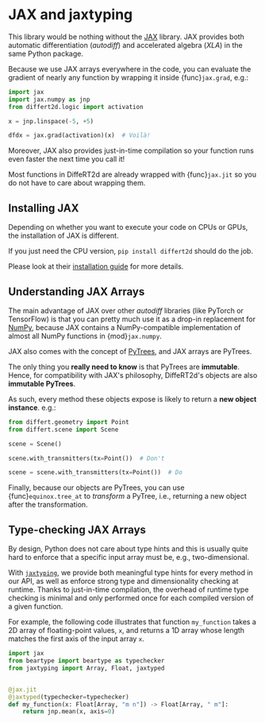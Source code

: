 # JAX and jaxtyping

This library would be nothing without the [JAX](https://github.com/google/jax)
library. JAX provides both automatic differentiation (*autodiff*)
and accelerated algebra (*XLA*) in the same Python package.

Because we use JAX arrays everywhere in the code,
you can evaluate the gradient of nearly any function
by wrapping it inside {func}`jax.grad`, e.g.:

```python
import jax
import jax.numpy as jnp
from differt2d.logic import activation

x = jnp.linspace(-5, +5)

dfdx = jax.grad(activation)(x)  # Voilà!
```

Moreover, JAX also provides just-in-time compilation
so your function runs even faster the next time you call it!

Most functions in DiffeRT2d are already wrapped with
{func}`jax.jit` so you do not have to care about
wrapping them.

## Installing JAX

Depending on whether you want to execute your code on CPUs
or GPUs, the installation of JAX is different.

If you just need the CPU version,
`pip install differt2d` should do the job.

Please look at their
[installation guide](https://github.com/google/jax#installation)
for more details.

## Understanding JAX Arrays

The main advantage of JAX over other *autodiff* libraries
(like PyTorch or TensorFlow) is that you can pretty much use
it as a drop-in replacement for [NumPy](https://numpy.org/),
because JAX contains a NumPy-compatible implementation of almost
all NumPy functions in {mod}`jax.numpy`.

JAX also comes with the concept of
[PyTrees](https://jax.readthedocs.io/en/latest/pytrees.html),
and JAX arrays are PyTrees.

The only thing you **really need to know** is that PyTrees
are **immutable**. Hence, for compatibility with JAX's philosophy,
DiffeRT2d's objects are also **immutable PyTrees**.

As such, every method these objects expose is likely to return
a **new object instance**. e.g.:

```python
from differt.geometry import Point
from differt.scene import Scene

scene = Scene()

scene.with_transmitters(tx=Point())  # Don't

scene = scene.with_transmitters(tx=Point())  # Do
```

Finally, because our objects are PyTrees,
you can use {func}`equinox.tree_at` to *transform* a PyTree,
i.e., returning a new object after the transformation.

## Type-checking JAX Arrays

By design, Python does not care about type hints and this
is usually quite hard to enforce that a specific input array
must be, e.g., two-dimensional.

With [`jaxtyping`](https://docs.kidger.site/jaxtyping/),
we provide both meaningful type hints for every method in our API,
as well as enforce strong type and dimensionality checking at runtime.
Thanks to just-in-time compilation, the overhead of runtime type
checking is minimal and only performed once for each compiled version
of a given function.

For example, the following code illustrates that
function `my_function` takes a 2D array of floating-point values, `x`,
and returns a 1D array whose length matches the first axis of
the input array `x`.

```python
import jax
from beartype import beartype as typechecker
from jaxtyping import Array, Float, jaxtyped


@jax.jit
@jaxtyped(typechecker=typechecker)
def my_function(x: Float[Array, "m n"]) -> Float[Array, " m"]:
    return jnp.mean(x, axis=0)
```
